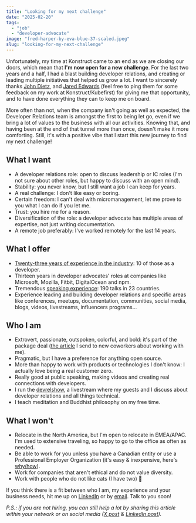 ```yaml
---
title: "Looking for my next challenge"
date: "2025-02-20"
tags:
  - "job"
  - "developer-advocate"
image: "fred-harper-by-eva-blue-37-scaled.jpeg"
slug: "looking-for-my-next-challenge"
---
```


Unfortunately, my time at Konstruct came to an end as we are closing our doors, which mean that **I'm now open for a new challenge**. For the last two years and a half, I had a blast building developer relations, and creating or leading multiple initiatives that helped us grow a lot. I want to sincerely thanks [John Dietz](https://www.linkedin.com/in/jd-k8s/), and [Jared Edwards](https://www.linkedin.com/in/jarededwards519/) (feel free to ping them for some feedback on my work at Konstruct/Kubefirst) for giving me that opportunity, and to have done everything they can to keep me on board.

More often than not, when the company isn't going as well as expected, the Developer Relations team is amongst the first to being let go, even if we bring a lot of values to the business with all our activities. Knowing that, and having been at the end of that tunnel more than once, doesn't make it more comforting. Still, it's with a positive vibe that I start this new journey to find my next challenge!

## What I want

- A developer relations role: open to discuss leadership or IC roles (I'm not sure about other roles, but happy to discuss with an open mind).
- Stability: you never know, but I still want a job I can keep for years.
- A real challenge: I don't like easy or boring.
- Certain freedom: I can't deal with micromanagement, let me prove to you what I can do if you let me.
- Trust: you hire me for a reason.
- Diversification of the role: a developer advocate has multiple areas of expertise, not just writing documentation.
- A remote job preferably: I've worked remotely for the last 14 years.

## What I offer

- [Twenty-three years of experience in the industry](https://www.linkedin.com/in/fredericharper/): 10 of those as a developer.
- Thirteen years in developer advocates' roles at companies like Microsoft, Mozilla, Fitbit, DigitalOcean and npm.
- Tremendous [speaking experience](https://fred.dev/speaking/): 190 talks in 23 countries.
- Experience leading and building developer relations and specific areas like conferences, meetups, documentation, communities, social media, blogs, videos, livestreams, influencers programs...

## Who I am

- Extrovert, passionate, outspoken, colorful, and bold: it's part of the package deal ([the article](https://fred.dev/workingwithme/) I send to new coworkers about working with me).
- Pragmatic, but I have a preference for anything open source.
- More than happy to work with products or technologies I don't know: I actually love being a real customer zero.
- Really good at public speaking, making videos and creating real connections with developers.
- I run the [devrelshow](https://www.youtube.com/@fharper/streams), a livestream where my guests and I discuss about developer relations and all things technical.
- I teach meditation and Buddhist philosophy on my free time.

## What I won't

- Relocate in the North America, but I'm open to relocate in EMEA/APAC. I'm used to extensive traveling, so happy to go to the office as often as needed.
- Be able to work for you unless you have a Canadian entity or use a Professional Employer Organization (it's easy & inexpensive, here's [why/how](https://fred.dev/canada/)).
- Work for companies that aren't ethical and do not value diversity.
- Work with people who do not like cats (I have two) 🤣

If you think there is a fit between who I am, my experience and your business needs, hit me up on [LinkedIn](https://www.linkedin.com/in/fredericharper/) or by [email](mailto:hi@fred.dev). Talk to you soon!

_P.S.: if you are not hiring, you can still help a lot by sharing this article within your network or on social media ([X post](https://x.com/fharper/status/1892669298977497420) & [LinkedIn post](https://www.linkedin.com/posts/fredericharper_looking-for-my-next-challenge-activity-7298433663652843522-lyjC))._
